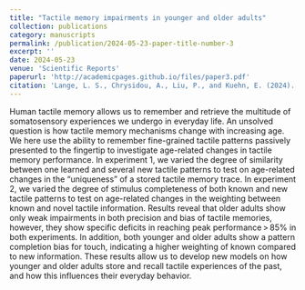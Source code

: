 ```yaml
---
title: "Tactile memory impairments in younger and older adults"
collection: publications
category: manuscripts
permalink: /publication/2024-05-23-paper-title-number-3
excerpt: ''
date: 2024-05-23
venue: 'Scientific Reports'
paperurl: 'http://academicpages.github.io/files/paper3.pdf'
citation: 'Lange, L. S., Chrysidou, A., Liu, P., and Kuehn, E. (2024). Tactile memory impairments in younger and older adults. Scientific Reports, 14(1), 11766.'
---
```


Human tactile memory allows us to remember and retrieve the multitude of somatosensory experiences we undergo in everyday life. An unsolved question is how tactile memory mechanisms change with increasing age. We here use the ability to remember fine-grained tactile patterns passively presented to the fingertip to investigate age-related changes in tactile memory performance. In experiment 1, we varied the degree of similarity between one learned and several new tactile patterns to test on age-related changes in the “uniqueness” of a stored tactile memory trace. In experiment 2, we varied the degree of stimulus completeness of both known and new tactile patterns to test on age-related changes in the weighting between known and novel tactile information. Results reveal that older adults show only weak impairments in both precision and bias of tactile memories, however, they show specific deficits in reaching peak performance > 85% in both experiments. In addition, both younger and older adults show a pattern completion bias for touch, indicating a higher weighting of known compared to new information. These results allow us to develop new models on how younger and older adults store and recall tactile experiences of the past, and how this influences their everyday behavior.